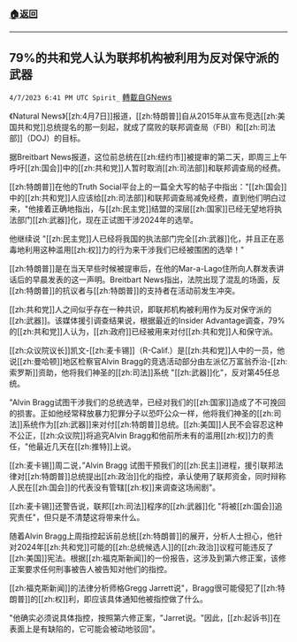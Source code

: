 ###  [:house:返回](README.md)
---


## 79%的共和党人认为联邦机构被利用为反对保守派的武器
`4/7/2023 6:41 PM UTC Spirit_` [轉載自GNews](https://gnews.org/articles/1078467)

《Natural News》[[zh:4月7日]]报道，[[zh:特朗普]]自从2015年从宣布竞选[[zh:美国共和党]]总统提名的那一刻起，就成了腐败的联邦调查局（FBI）和[[zh:司法部]]（DOJ）的目标。

据Breitbart News报道，这位前总统在[[zh:纽约市]]被提审的第二天，即周三上午呼吁[[zh:国会]]中的[[zh:共和党]]人暂时取消[[zh:司法部]]和联邦调查局的经费。

[[zh:特朗普]]在他的Truth Social平台上的一篇全大写的帖子中指出："[[zh:国会]]中的[[zh:共和党]]人应该给[[zh:司法部]]和联邦调查局减免经费，直到他们明白过来，"他接着正确地指出，与[[zh:民主党]]结盟的深层[[zh:国家]]已经无望地将执法部门[[zh:武器]]化，现在正试图干涉2024年的选举。

他继续说 "[[zh:民主党]]人已经将我国的执法部门完全[[zh:武器]]化，并且正在恶毒地利用这种滥用[[zh:权]]力的行为来干涉我们已经被围困的选举！"

[[zh:特朗普]]是在当天早些时候被提审后，在他的Mar-a-Lago住所向人群发表讲话后的早晨发表的这一声明。Breitbart News指出，法院出现了混乱的场面，反[[zh:特朗普]]的抗议者与[[zh:特朗普]]的支持者在活动前发生冲突。

[[zh:共和党]]人之间似乎存在一种共识，即联邦机构被利用作为反对保守派的[[zh:武器]]。该媒体援引调查结果说，根据最近的Insider Advantage调查，79%的[[zh:共和党]]人认为，[[zh:政府]]已经被用来对付[[zh:共和党]]人和保守派。

[[zh:众议院议长]]凯文-[[zh:麦卡锡]]（R-Calif.）是[[zh:共和党]]人中的一员，他说[[zh:曼哈顿]]地区检察官Alvin Bragg的竞选活动部分由左派亿万富翁乔治-[[zh:索罗斯]]资助，他将我们神圣的[[zh:司法]]系统 "[[zh:武器]]化"，反对第45任总统。

"Alvin Bragg试图干涉我们的总统选举，已经对我们的[[zh:国家]]造成了不可挽回的损害。正如他经常释放暴力犯罪分子以恐吓公众一样，他将我们神圣的[[zh:司法]]系统作为[[zh:武器]]来对付[[zh:特朗普]]总统。[[zh:美国]]人民不会容忍这种不公正，[[zh:众议院]]将追究Alvin Bragg和他前所未有的滥用[[zh:权]]力的责任，"他最近几天在[[zh:推特]]上说。


[[zh:麦卡锡]]周二说，”Alvin Bragg 试图干预我们的[[zh:民主]]进程，援引联邦法律对[[zh:特朗普]]总统提出[[zh:政治]]化的指控，承认使用了联邦资金，同时辩称人民在[[zh:国会]]的代表没有管辖[[zh:权]]来调查这场闹剧"。

[[zh:麦卡锡]]还警告说，联邦[[zh:司法]]程序的[[zh:武器]]化 "将被[[zh:国会]]追究责任"，但只是不清楚这将带来什么。

随着Alvin Bragg上周指控起诉前总统[[zh:特朗普]]的展开，分析人士担心，他针对2024年[[zh:共和党]]可能的[[zh:总统候选人]]的[[zh:政治]]议程可能违反了[[zh:美国]]宪法。根据[[zh:福克斯新闻]]的一份报告，这涉及到第六修正案，该修正案要求任何刑事被告人被告知对他们的指控。

[[zh:福克斯新闻]]的法律分析师格Gregg Jarrett说"，Bragg很可能侵犯了[[zh:特朗普]]的[[zh:权]]利，即应该具体通知他被指控做了什么。

"他确实必须说具体指控，按照第六修正案，"Jarret说。"因此，[[zh:起诉书]]在表面上是有缺陷的，它可能会被动地驳回"。


